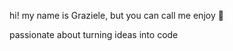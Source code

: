 hi! my name is Graziele, but you can call me enjoy 🤠

passionate about turning ideas into code

<!---
enj0yy/enj0yy is a ✨ special ✨ repository because its `README.md` (this file) appears on your GitHub profile.
You can click the Preview link to take a look at your changes.
--->
